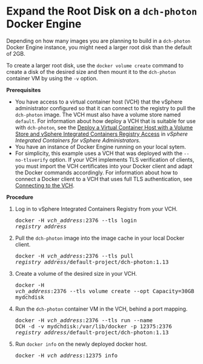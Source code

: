 # Expand the Root Disk on a `dch-photon` Docker Engine 

Depending on how many images you are planning to build in a `dch-photon` Docker Engine instance, you might need a larger root disk than the default of 2GB.

To create a larger root disk, use the `docker volume create` command to create a disk of the desired size and then mount it to the `dch-photon`  container VM by using the `-v` option.

**Prerequisites**

- You have access to a virtual container host (VCH) that the vSphere administrator configured so that it can connect to the registry to pull the `dch-photon` image. The VCH must also have a volume store named `default`. For information about how deploy a VCH that is suitable for use with `dch-photon`, see the [Deploy a Virtual Container Host with a Volume Store and vSphere Integrated Containers Registry Access](../vic_vsphere_admin/deploy_vch_dchphoton.md) in *vSphere Integrated Containers for vSphere Administrators*. 
- You have an instance of Docker Engine running on your local sytem.
- For simplicity, this example uses a VCH that was deployed with the `--no-tlsverify` option. If your VCH implements TLS verification of clients, you must import the VCH certificates into your Docker client and adapt the Docker commands accordingly. For information about how to connect a Docker client to a VCH that uses full TLS authentication, see [Connecting to the VCH](configure_docker_client.md#connectvch).

**Procedure**

1. Log in to vSphere Integrated Containers Registry from your VCH.<pre>docker -H <i>vch_address</i>:2376 --tls login <i>registry_address</i></pre> 
5. Pull the `dch-photon` image into the image cache in your local Docker client.<pre>docker  -H <i>vch_address</i>:2376 --tls pull <i>registry_address</i>/default-project/dch-photon:1.13</pre> 
1. Create a volume of the desired size in your VCH. <pre>docker -H <i>vch_address</i>:2376 --tls volume create --opt Capacity=30GB --name mydchdisk</pre>
3. Run the `dch-photon` container VM in the VCH, behind a port mapping. <pre>docker -H <i>vch_address</i>:2376 --tls run --name DCH -d -v mydchdisk:/var/lib/docker -p 12375:2376 <i>registry_address</i>/default-project/dch-photon:1.13</pre>
4. Run `docker info` on the newly deployed docker host. <pre>docker -H <i>vch_address</i>:12375 info</pre>
